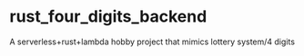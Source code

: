 # rust_four_digits_backend
A serverless+rust+lambda hobby project that mimics lottery system/4 digits
